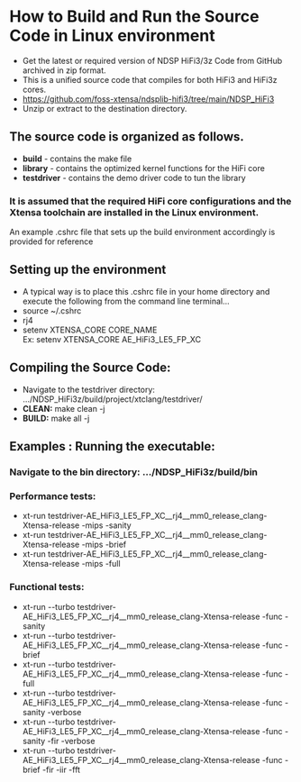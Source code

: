 # How to Build and Run the Source Code in Linux environment
  * Get the latest or required version of NDSP HiFi3/3z Code from GitHub archived in zip format.
  * This is a unified source code that compiles for both HiFi3 and HiFi3z cores.  
  * https://github.com/foss-xtensa/ndsplib-hifi3/tree/main/NDSP_HiFi3
  * Unzip or extract to the destination directory. 

## The source code is organized as follows.
  * **build** - contains the make file 
  * **library** - contains the optimized kernel functions for the HiFi core 
  * **testdriver** - contains the demo driver code to tun the library   

### It is assumed that the required HiFi core configurations and the Xtensa toolchain are installed in the Linux environment.
 An example .cshrc file  that sets up the build environment accordingly is provided for reference 

## Setting up the environment 
  * A typical way is to place this .cshrc file in your home directory and execute the following from the command line terminal... 
  * source ~/.cshrc 
  * rj4
  * setenv XTENSA_CORE CORE_NAME     
    Ex: setenv XTENSA_CORE AE_HiFi3_LE5_FP_XC
  

## Compiling the Source Code: 
  * Navigate to the testdriver directory:   …/NDSP_HiFi3z/build/project/xtclang/testdriver/
  * **CLEAN:**  make clean -j   
  * **BUILD:**  make all -j  


## Examples : Running the executable: 
  ### Navigate to the bin directory: …/NDSP_HiFi3z/build/bin
  ### Performance tests:
  * xt-run testdriver-AE_HiFi3_LE5_FP_XC__rj4__mm0_release_clang-Xtensa-release -mips -sanity         
  * xt-run testdriver-AE_HiFi3_LE5_FP_XC__rj4__mm0_release_clang-Xtensa-release -mips -brief 
  * xt-run testdriver-AE_HiFi3_LE5_FP_XC__rj4__mm0_release_clang-Xtensa-release -mips -full   
  ###	Functional tests:
  * xt-run --turbo testdriver-AE_HiFi3_LE5_FP_XC__rj4__mm0_release_clang-Xtensa-release -func -sanity
  * xt-run --turbo testdriver-AE_HiFi3_LE5_FP_XC__rj4__mm0_release_clang-Xtensa-release -func -brief
  * xt-run --turbo testdriver-AE_HiFi3_LE5_FP_XC__rj4__mm0_release_clang-Xtensa-release -func -full
  * xt-run --turbo testdriver-AE_HiFi3_LE5_FP_XC__rj4__mm0_release_clang-Xtensa-release -func -sanity -verbose 
  * xt-run --turbo testdriver-AE_HiFi3_LE5_FP_XC__rj4__mm0_release_clang-Xtensa-release -func -sanity -fir -verbose 
  * xt-run --turbo testdriver-AE_HiFi3_LE5_FP_XC__rj4__mm0_release_clang-Xtensa-release -func -brief -fir -iir -fft
